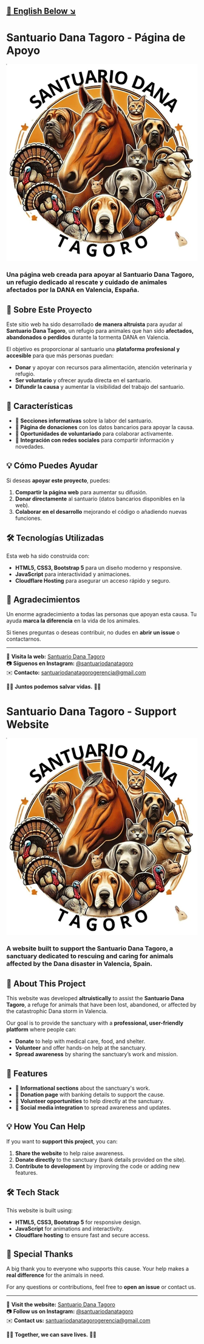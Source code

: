 ## [📢 English Below ↘](#santuario-dana-tagoro---support-website)


# Santuario Dana Tagoro - Página de Apoyo

![Santuario Dana Tagoro](santuario-dana\static\images\logo.jpg)

### Una página web creada para apoyar al **Santuario Dana Tagoro**, un refugio dedicado al rescate y cuidado de animales afectados por la DANA en Valencia, España.

## 🏡 Sobre Este Proyecto

Este sitio web ha sido desarrollado **de manera altruista** para ayudar al **Santuario Dana Tagoro**, un refugio para animales que han sido **afectados, abandonados o perdidos** durante la tormenta DANA en Valencia.

El objetivo es proporcionar al santuario una **plataforma profesional y accesible** para que más personas puedan:
- **Donar** y apoyar con recursos para alimentación, atención veterinaria y refugio.
- **Ser voluntario** y ofrecer ayuda directa en el santuario.
- **Difundir la causa** y aumentar la visibilidad del trabajo del santuario.

## 🎯 Características
- 📌 **Secciones informativas** sobre la labor del santuario.
- 💚 **Página de donaciones** con los datos bancarios para apoyar la causa.
- 🤝 **Oportunidades de voluntariado** para colaborar activamente.
- 📢 **Integración con redes sociales** para compartir información y novedades.

## 💡 Cómo Puedes Ayudar
Si deseas **apoyar este proyecto**, puedes:
1. **Compartir la página web** para aumentar su difusión.
2. **Donar directamente** al santuario (datos bancarios disponibles en la web).
3. **Colaborar en el desarrollo** mejorando el código o añadiendo nuevas funciones.

## 🛠️ Tecnologías Utilizadas
Esta web ha sido construida con:
- **HTML5, CSS3, Bootstrap 5** para un diseño moderno y responsive.
- **JavaScript** para interactividad y animaciones.
- **Cloudflare Hosting** para asegurar un acceso rápido y seguro.

## 💖 Agradecimientos
Un enorme agradecimiento a todas las personas que apoyan esta causa. Tu ayuda **marca la diferencia** en la vida de los animales.

Si tienes preguntas o deseas contribuir, no dudes en **abrir un issue** o contactarnos.

---

📢 **Visita la web:** [Santuario Dana Tagoro](https://example.com)  
📷 **Síguenos en Instagram:** [@santuariodanatagoro](https://www.instagram.com/santuariodanatagoro/)  
✉️ **Contacto:** [santuariodanatagorogerencia@gmail.com](mailto:santuariodanatagorogerencia@gmail.com)

🌿🐾 **Juntos podemos salvar vidas.** 🐾🌿



# Santuario Dana Tagoro - Support Website

![Santuario Dana Tagoro](santuario-dana\static\images\logo.jpg)


### A website built to support the **Santuario Dana Tagoro**, a sanctuary dedicated to rescuing and caring for animals affected by the Dana disaster in Valencia, Spain.

## 🏡 About This Project

This website was developed **altruistically** to assist the **Santuario Dana Tagoro**, a refuge for animals that have been lost, abandoned, or affected by the catastrophic Dana storm in Valencia.

Our goal is to provide the sanctuary with a **professional, user-friendly platform** where people can:
- **Donate** to help with medical care, food, and shelter.
- **Volunteer** and offer hands-on help at the sanctuary.
- **Spread awareness** by sharing the sanctuary’s work and mission.

## 🎯 Features
- 📌 **Informational sections** about the sanctuary's work.
- 💚 **Donation page** with banking details to support the cause.
- 🤝 **Volunteer opportunities** to help directly at the sanctuary.
- 📢 **Social media integration** to spread awareness and updates.

## 💡 How You Can Help
If you want to **support this project**, you can:
1. **Share the website** to help raise awareness.
2. **Donate directly** to the sanctuary (bank details provided on the site).
3. **Contribute to development** by improving the code or adding new features.

## 🛠️ Tech Stack
This website is built using:
- **HTML5, CSS3, Bootstrap 5** for responsive design.
- **JavaScript** for animations and interactivity.
- **Cloudflare hosting** to ensure fast and secure access.

## 💖 Special Thanks
A big thank you to everyone who supports this cause. Your help makes a **real difference** for the animals in need.

For any questions or contributions, feel free to **open an issue** or contact us.

---

📢 **Visit the website:** [Santuario Dana Tagoro](https://santuariodanatagoro.org)  
📷 **Follow us on Instagram:** [@santuariodanatagoro](https://www.instagram.com/santuariodanatagoro/)  
✉️ **Contact us:** [santuariodanatagorogerencia@gmail.com](mailto:santuariodanatagorogerencia@gmail.com)

🌿🐾 **Together, we can save lives.** 🐾🌿
